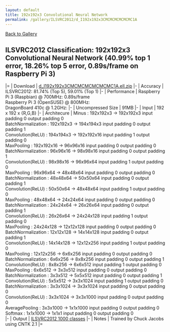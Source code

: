 ```yaml
---
layout: default
title: 192x192x3 Convolutional Neural Network
permalink: /gallery/ILSVRC2012/d_I192x192x3CMCMCMCMCMCMC1A
---
```


[Back to Gallery](/ELL/gallery)

## ILSVRC2012 Classification: 192x192x3 Convolutional Neural Network (40.99% top 1 error, 18.26% top 5 error, 0.89s/frame on Raspberry Pi 3)

|=
| Download | [d_I192x192x3CMCMCMCMCMCMC1A.ell.zip](https://github.com/Microsoft/ELL-models/raw/master/models/ILSVRC2012/d_I192x192x3CMCMCMCMCMCMC1A/d_I192x192x3CMCMCMCMCMCMC1A.ell.zip)
|-
| Accuracy | ILSVRC2012: 81.74% (Top 5), 59.01% (Top 1) 
|-
| Performance | Raspberry Pi 3 (Raspbian) @ 700MHz: 0.89s/frame<br>Raspberry Pi 3 (OpenSUSE) @ 800MHz: <br>DragonBoard 410c @ 1.2GHz:
|-
| Uncompressed Size | 91MB
|-
| Input | 192 x 192 x {R,G,B}
|-
| Architecure | Minus :  192x192x3  ->  192x192x3  input padding 0  output padding 0<br>BatchNormalization :  192x192x3  ->  194x194x3  input padding 0  output padding 1<br>Convolution(ReLU) :  194x194x3  ->  192x192x16  input padding 1  output padding 0<br>MaxPooling :  192x192x16  ->  96x96x16  input padding 0  output padding 0<br>BatchNormalization :  96x96x16  ->  98x98x16  input padding 0  output padding 1<br>Convolution(ReLU) :  98x98x16  ->  96x96x64  input padding 1  output padding 0<br>MaxPooling :  96x96x64  ->  48x48x64  input padding 0  output padding 0<br>BatchNormalization :  48x48x64  ->  50x50x64  input padding 0  output padding 1<br>Convolution(ReLU) :  50x50x64  ->  48x48x64  input padding 1  output padding 0<br>MaxPooling :  48x48x64  ->  24x24x64  input padding 0  output padding 0<br>BatchNormalization :  24x24x64  ->  26x26x64  input padding 0  output padding 1<br>Convolution(ReLU) :  26x26x64  ->  24x24x128  input padding 1  output padding 0<br>MaxPooling :  24x24x128  ->  12x12x128  input padding 0  output padding 0<br>BatchNormalization :  12x12x128  ->  14x14x128  input padding 0  output padding 1<br>Convolution(ReLU) :  14x14x128  ->  12x12x256  input padding 1  output padding 0<br>MaxPooling :  12x12x256  ->  6x6x256  input padding 0  output padding 0<br>BatchNormalization :  6x6x256  ->  8x8x256  input padding 0  output padding 1<br>Convolution(ReLU) :  8x8x256  ->  6x6x512  input padding 1  output padding 0<br>MaxPooling :  6x6x512  ->  3x3x512  input padding 0  output padding 0<br>BatchNormalization :  3x3x512  ->  5x5x512  input padding 0  output padding 1<br>Convolution(ReLU) :  5x5x512  ->  3x3x1024  input padding 1  output padding 0<br>BatchNormalization :  3x3x1024  ->  3x3x1024  input padding 0  output padding 0<br>Convolution(ReLU) :  3x3x1024  ->  3x3x1000  input padding 0  output padding 0<br>AveragePooling :  3x3x1000  ->  1x1x1000  input padding 0  output padding 0<br>Softmax :  1x1x1000  ->  1x1x1  input padding 0  output padding 0<br>
|-
| Output | [ILSVRC2012 1000 classes](https://github.com/Microsoft/ELL-models/raw/master/models/ILSVRC2012/ILSVRC2012_labels.txt)
|-
| Notes | Trained by Chuck Jacobs using CNTK 2.1
|=
